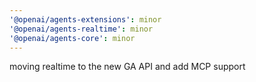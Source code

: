 ```yaml
---
'@openai/agents-extensions': minor
'@openai/agents-realtime': minor
'@openai/agents-core': minor
---
```


moving realtime to the new GA API and add MCP support
